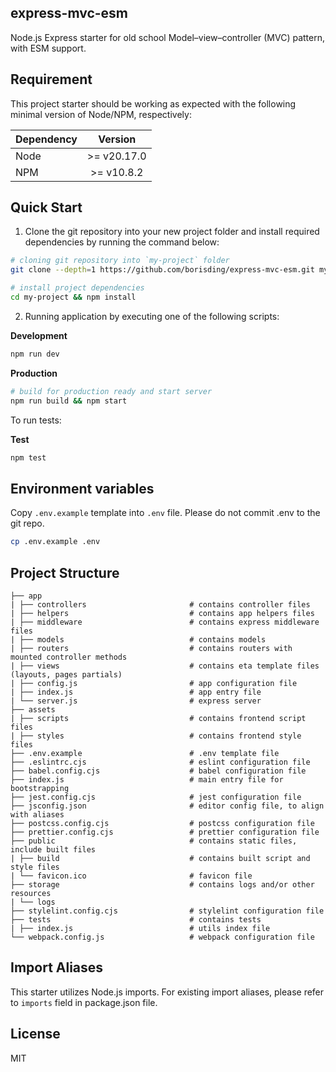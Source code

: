 ## express-mvc-esm

Node.js Express starter for old school Model–view–controller (MVC) pattern, with ESM support.

## Requirement

This project starter should be working as expected with the following minimal version of Node/NPM, respectively:

| Dependency |   Version   |
| ---------- | :---------: |
| Node       | >= v20.17.0 |
| NPM        | >= v10.8.2  |

## Quick Start

1. Clone the git repository into your new project folder and install required dependencies by running the command below:

```bash
# cloning git repository into `my-project` folder
git clone --depth=1 https://github.com/borisding/express-mvc-esm.git my-project

# install project dependencies
cd my-project && npm install
```

2. Running application by executing one of the following scripts:

**Development**

```bash
npm run dev
```

**Production**

```bash
# build for production ready and start server
npm run build && npm start
```

To run tests:

**Test**

```bash
npm test
```

## Environment variables

Copy `.env.example` template into `.env` file. Please do not commit .env to the git repo.

```bash
cp .env.example .env
```

## Project Structure

```
├── app
| ├── controllers                       # contains controller files
| ├── helpers                           # contains app helpers files
| ├── middleware                        # contains express middleware files
| ├── models                            # contains models
| ├── routers                           # contains routers with mounted controller methods
| ├── views                             # contains eta template files (layouts, pages partials)
| ├── config.js                         # app configuration file
| ├── index.js                          # app entry file
| └── server.js                         # express server
├── assets
| ├── scripts                           # contains frontend script files
| ├── styles                            # contains frontend style files
├── .env.example                        # .env template file
├── .eslintrc.cjs                       # eslint configuration file
├── babel.config.cjs                    # babel configuration file
├── index.js                            # main entry file for bootstrapping
├── jest.config.cjs                     # jest configuration file
├── jsconfig.json                       # editor config file, to align with aliases
├── postcss.config.cjs                  # postcss configuration file
├── prettier.config.cjs                 # prettier configuration file
├── public                              # contains static files, include built files
| ├── build                             # contains built script and style files
| └── favicon.ico                       # favicon file
├── storage                             # contains logs and/or other resources
| └── logs
├── stylelint.config.cjs                # stylelint configuration file
├── tests                               # contains tests
| ├── index.js                          # utils index file
└── webpack.config.js                   # webpack configuration file
```

## Import Aliases

This starter utilizes Node.js imports. For existing import aliases, please refer to `imports` field in package.json file.

## License

MIT
